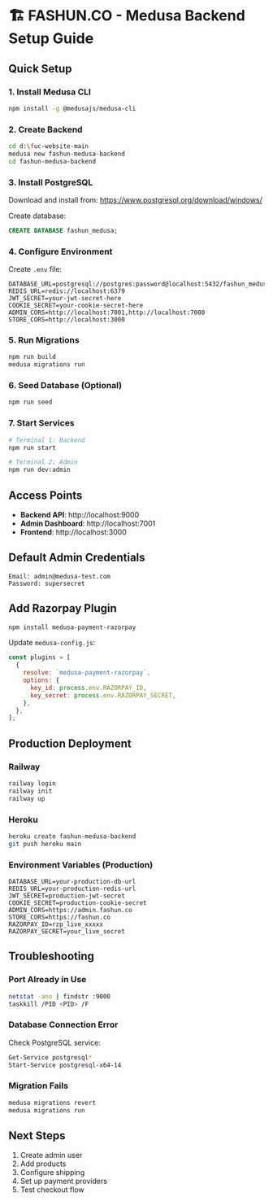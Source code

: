 # 🏗️ FASHUN.CO - Medusa Backend Setup Guide

## Quick Setup

### 1. Install Medusa CLI
```bash
npm install -g @medusajs/medusa-cli
```

### 2. Create Backend
```bash
cd d:\fuc-website-main
medusa new fashun-medusa-backend
cd fashun-medusa-backend
```

### 3. Install PostgreSQL
Download and install from: https://www.postgresql.org/download/windows/

Create database:
```sql
CREATE DATABASE fashun_medusa;
```

### 4. Configure Environment
Create `.env` file:
```env
DATABASE_URL=postgresql://postgres:password@localhost:5432/fashun_medusa
REDIS_URL=redis://localhost:6379
JWT_SECRET=your-jwt-secret-here
COOKIE_SECRET=your-cookie-secret-here
ADMIN_CORS=http://localhost:7001,http://localhost:7000
STORE_CORS=http://localhost:3000
```

### 5. Run Migrations
```bash
npm run build
medusa migrations run
```

### 6. Seed Database (Optional)
```bash
npm run seed
```

### 7. Start Services
```bash
# Terminal 1: Backend
npm run start

# Terminal 2: Admin
npm run dev:admin
```

## Access Points
- **Backend API**: http://localhost:9000
- **Admin Dashboard**: http://localhost:7001
- **Frontend**: http://localhost:3000

## Default Admin Credentials
```
Email: admin@medusa-test.com
Password: supersecret
```

## Add Razorpay Plugin
```bash
npm install medusa-payment-razorpay
```

Update `medusa-config.js`:
```javascript
const plugins = [
  {
    resolve: `medusa-payment-razorpay`,
    options: {
      key_id: process.env.RAZORPAY_ID,
      key_secret: process.env.RAZORPAY_SECRET,
    },
  },
];
```

## Production Deployment

### Railway
```bash
railway login
railway init
railway up
```

### Heroku
```bash
heroku create fashun-medusa-backend
git push heroku main
```

### Environment Variables (Production)
```env
DATABASE_URL=your-production-db-url
REDIS_URL=your-production-redis-url
JWT_SECRET=production-jwt-secret
COOKIE_SECRET=production-cookie-secret
ADMIN_CORS=https://admin.fashun.co
STORE_CORS=https://fashun.co
RAZORPAY_ID=rzp_live_xxxxx
RAZORPAY_SECRET=your_live_secret
```

## Troubleshooting

### Port Already in Use
```bash
netstat -ano | findstr :9000
taskkill /PID <PID> /F
```

### Database Connection Error
Check PostgreSQL service:
```bash
Get-Service postgresql*
Start-Service postgresql-x64-14
```

### Migration Fails
```bash
medusa migrations revert
medusa migrations run
```

## Next Steps
1. Create admin user
2. Add products
3. Configure shipping
4. Set up payment providers
5. Test checkout flow
